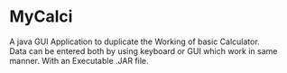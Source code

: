 # MyCalci
A java GUI Application to duplicate the Working of basic Calculator.                                    
Data can be entered both by using keyboard or GUI which work in same manner.
With an Executable .JAR file.

